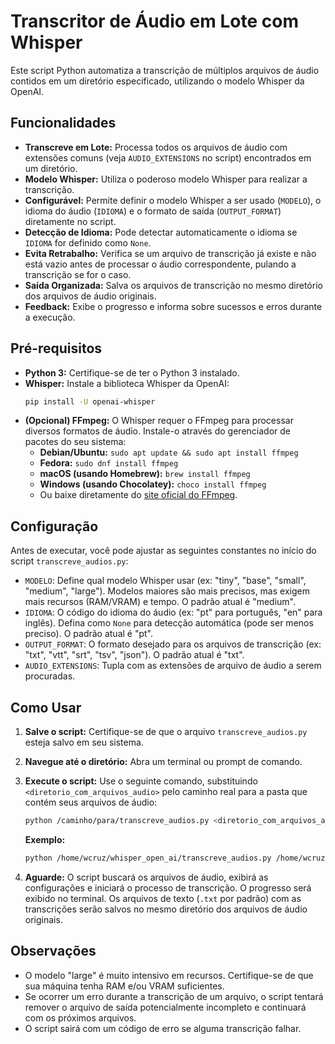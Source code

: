 # Transcritor de Áudio em Lote com Whisper

Este script Python automatiza a transcrição de múltiplos arquivos de áudio contidos em um diretório especificado, utilizando o modelo Whisper da OpenAI.

## Funcionalidades

*   **Transcreve em Lote:** Processa todos os arquivos de áudio com extensões comuns (veja `AUDIO_EXTENSIONS` no script) encontrados em um diretório.
*   **Modelo Whisper:** Utiliza o poderoso modelo Whisper para realizar a transcrição.
*   **Configurável:** Permite definir o modelo Whisper a ser usado (`MODELO`), o idioma do áudio (`IDIOMA`) e o formato de saída (`OUTPUT_FORMAT`) diretamente no script.
*   **Detecção de Idioma:** Pode detectar automaticamente o idioma se `IDIOMA` for definido como `None`.
*   **Evita Retrabalho:** Verifica se um arquivo de transcrição já existe e não está vazio antes de processar o áudio correspondente, pulando a transcrição se for o caso.
*   **Saída Organizada:** Salva os arquivos de transcrição no mesmo diretório dos arquivos de áudio originais.
*   **Feedback:** Exibe o progresso e informa sobre sucessos e erros durante a execução.

## Pré-requisitos

*   **Python 3:** Certifique-se de ter o Python 3 instalado.
*   **Whisper:** Instale a biblioteca Whisper da OpenAI:
    ```bash
    pip install -U openai-whisper
    ```
*   **(Opcional) FFmpeg:** O Whisper requer o FFmpeg para processar diversos formatos de áudio. Instale-o através do gerenciador de pacotes do seu sistema:
    *   **Debian/Ubuntu:** `sudo apt update && sudo apt install ffmpeg`
    *   **Fedora:** `sudo dnf install ffmpeg`
    *   **macOS (usando Homebrew):** `brew install ffmpeg`
    *   **Windows (usando Chocolatey):** `choco install ffmpeg`
    *   Ou baixe diretamente do [site oficial do FFmpeg](https://ffmpeg.org/download.html).

## Configuração

Antes de executar, você pode ajustar as seguintes constantes no início do script `transcreve_audios.py`:

*   `MODELO`: Define qual modelo Whisper usar (ex: "tiny", "base", "small", "medium", "large"). Modelos maiores são mais precisos, mas exigem mais recursos (RAM/VRAM) e tempo. O padrão atual é "medium".
*   `IDIOMA`: O código do idioma do áudio (ex: "pt" para português, "en" para inglês). Defina como `None` para detecção automática (pode ser menos preciso). O padrão atual é "pt".
*   `OUTPUT_FORMAT`: O formato desejado para os arquivos de transcrição (ex: "txt", "vtt", "srt", "tsv", "json"). O padrão atual é "txt".
*   `AUDIO_EXTENSIONS`: Tupla com as extensões de arquivo de áudio a serem procuradas.

## Como Usar

1.  **Salve o script:** Certifique-se de que o arquivo `transcreve_audios.py` esteja salvo em seu sistema.
2.  **Navegue até o diretório:** Abra um terminal ou prompt de comando.
3.  **Execute o script:** Use o seguinte comando, substituindo `<diretorio_com_arquivos_audio>` pelo caminho real para a pasta que contém seus arquivos de áudio:

    ```bash
    python /caminho/para/transcreve_audios.py <diretorio_com_arquivos_audio>
    ```

    **Exemplo:**

    ```bash
    python /home/wcruz/whisper_open_ai/transcreve_audios.py /home/wcruz/meus_audios
    ```

4.  **Aguarde:** O script buscará os arquivos de áudio, exibirá as configurações e iniciará o processo de transcrição. O progresso será exibido no terminal. Os arquivos de texto (`.txt` por padrão) com as transcrições serão salvos no mesmo diretório dos arquivos de áudio originais.

## Observações

*   O modelo "large" é muito intensivo em recursos. Certifique-se de que sua máquina tenha RAM e/ou VRAM suficientes.
*   Se ocorrer um erro durante a transcrição de um arquivo, o script tentará remover o arquivo de saída potencialmente incompleto e continuará com os próximos arquivos.
*   O script sairá com um código de erro se alguma transcrição falhar.
